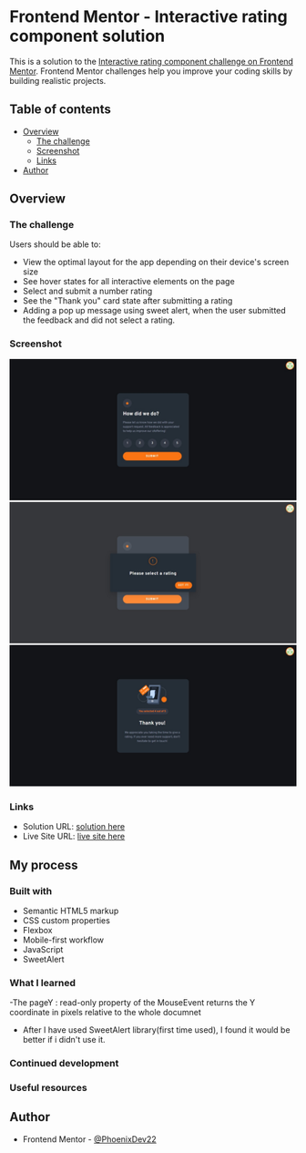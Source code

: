 # Frontend Mentor - Interactive rating component solution

This is a solution to the [Interactive rating component challenge on Frontend Mentor](https://www.frontendmentor.io/challenges/interactive-rating-component-koxpeBUmI). Frontend Mentor challenges help you improve your coding skills by building realistic projects. 

## Table of contents

- [Overview](#overview)
  - [The challenge](#the-challenge)
  - [Screenshot](#screenshot)
  - [Links](#links)
- [Author](#author)


## Overview

### The challenge

Users should be able to:

- View the optimal layout for the app depending on their device's screen size
- See hover states for all interactive elements on the page
- Select and submit a number rating
- See the "Thank you" card state after submitting a rating
- Adding a pop up message using sweet alert, when the user submitted the feedback and did not select a rating.
### Screenshot

![](./images/Web%20capture_27-7-2022_144050_127.0.0.1.jpeg)
![](./images/Web%20capture_27-7-2022_144152_127.0.0.1.jpeg)
![](./images/Web%20capture_27-7-2022_144424_127.0.0.1.jpeg)



### Links

- Solution URL: [solution here](https://github.com/PhoenixDev22/rating-component-main)
- Live Site URL: [live site here](https://rating-component-phoenixdev22.netlify.app/)

## My process

### Built with

- Semantic HTML5 markup
- CSS custom properties
- Flexbox
- Mobile-first workflow
- JavaScript
- SweetAlert 



### What I learned

-The pageY : read-only property of the MouseEvent returns the Y coordinate in pixels relative to  the whole documnet


- After I have used SweetAlert library(first time used), I found it would be better if i didn't use it.

### Continued development


### Useful resources




## Author

- Frontend Mentor - [@PhoenixDev22](https://www.frontendmentor.io/profile/PhoenixDev22)





